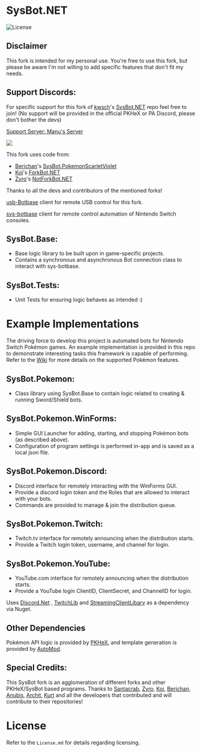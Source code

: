 # SysBot.NET
![License](https://img.shields.io/badge/License-AGPLv3-blue.svg)

## Disclaimer
This fork is intended for my personal use. You're free to use this fork, but please be aware I'm not willing to add specific features that don't fit my needs.

## Support Discords:

For specific support for this fork of [kwsch](https://github.com/kwsch)'s [SysBot.NET](https://github.com/kwsch/SysBot.NET) repo feel free to join! (No support will be provided in the official PKHeX or PA Discord, please don't bother the devs)

[Support Server: Manu's Server](https://discord.com/invite/yWveAjKbKt)

[<img src="https://canary.discordapp.com/api/guilds/693083823197519873/widget.png?style=banner2">](https://discord.gg/yWveAjKbKt)

This fork uses code from:
* [Berichan](https://github.com/berichan)'s [SysBot.PokemonScarletViolet](https://github.com/berichan/SysBot.PokemonScarletViolet)
* [Koi](https://github.com/Koi-3088)'s [ForkBot.NET](https://github.com/Koi-3088/ForkBot.NET)
* [Zyro](https://github.com/zyro670)'s [NotForkBot.NET](https://github.com/zyro670/NotForkBot.NET)

Thanks to all the devs and contributors of the mentioned forks!

[usb-Botbase](https://github.com/Koi-3088/USB-Botbase) client for remote USB control for this fork.

[sys-botbase](https://github.com/olliz0r/sys-botbase) client for remote control automation of Nintendo Switch consoles.

## SysBot.Base:
- Base logic library to be built upon in game-specific projects.
- Contains a synchronous and asynchronous Bot connection class to interact with sys-botbase.

## SysBot.Tests:
- Unit Tests for ensuring logic behaves as intended :)

# Example Implementations

The driving force to develop this project is automated bots for Nintendo Switch Pokémon games. An example implementation is provided in this repo to demonstrate interesting tasks this framework is capable of performing. Refer to the [Wiki](https://github.com/kwsch/SysBot.NET/wiki) for more details on the supported Pokémon features.

## SysBot.Pokemon:
- Class library using SysBot.Base to contain logic related to creating & running Sword/Shield bots.

## SysBot.Pokemon.WinForms:
- Simple GUI Launcher for adding, starting, and stopping Pokémon bots (as described above).
- Configuration of program settings is performed in-app and is saved as a local json file.

## SysBot.Pokemon.Discord:
- Discord interface for remotely interacting with the WinForms GUI.
- Provide a discord login token and the Roles that are allowed to interact with your bots.
- Commands are provided to manage & join the distribution queue.

## SysBot.Pokemon.Twitch:
- Twitch.tv interface for remotely announcing when the distribution starts.
- Provide a Twitch login token, username, and channel for login.

## SysBot.Pokemon.YouTube:
- YouTube.com interface for remotely announcing when the distribution starts.
- Provide a YouTube login ClientID, ClientSecret, and ChannelID for login.

Uses [Discord.Net](https://github.com/discord-net/Discord.Net) , [TwitchLib](https://github.com/TwitchLib/TwitchLib) and [StreamingClientLibary](https://github.com/SaviorXTanren/StreamingClientLibrary) as a dependency via Nuget.

## Other Dependencies
Pokémon API logic is provided by [PKHeX](https://github.com/kwsch/PKHeX/), and template generation is provided by [AutoMod](https://github.com/architdate/PKHeX-Plugins/).

## Special Credits:
This SysBot fork is an agglomeration of different forks and other PKHeX/SysBot based programs.
Thanks to [Santacrab](https://github.com/santacrab2), [Zyro](https://github.com/zyro670), [Koi](https://github.com/Koi-3088), [Berichan](https://github.com/berichan), [Anubis](https://github.com/Lusamine), [Archit](https://github.com/architdate), [Kurt](https://github.com/kwsch) and all the developers that contributed and will contribute to their repositories!

# License
Refer to the `License.md` for details regarding licensing.
